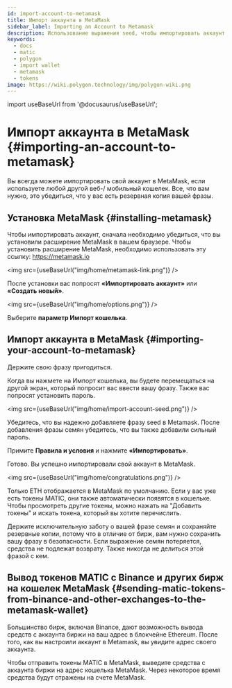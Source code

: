 ```yaml
---
id: import-account-to-metamask
title: Импорт аккаунта в MetaMask
sidebar_label: Importing an Account to Metamask
description: Использование выражения seed, чтобы импортировать аккаунт в Metamask
keywords:
  - docs
  - matic
  - polygon
  - import wallet
  - metamask
  - tokens
image: https://wiki.polygon.technology/img/polygon-wiki.png
---
```

import useBaseUrl from '@docusaurus/useBaseUrl';

# Импорт аккаунта в MetaMask {#importing-an-account-to-metamask}

Вы всегда можете импортировать свой аккаунт в MetaMask, если используете любой другой веб-/ мобильный кошелек. Все, что вам нужно, это убедиться, что у вас есть резервная копия вашей фразы.

## Установка MetaMask {#installing-metamask}

Чтобы импортировать аккаунт, сначала необходимо убедиться, что вы установили расширение MetaMask в вашем браузере. Чтобы установить расширение MetaMask, необходимо использовать эту ссылку: https://metamask.io

<img src={useBaseUrl("img/home/metamask-link.png")} />

После установки вас попросят **«Импортировать аккаунт»** или **«Создать новый»**.

<img src={useBaseUrl("img/home/options.png")} />

Выберите **параметр Импорт кошелька**.

## Импорт аккаунта в MetaMask {#importing-your-account-to-metamask}

Держите свою фразу пригодиться.

Когда вы нажмете на Импорт кошелька, вы будете перемещаться на другой экран, который попросит вас ввести вашу фразу. Также вас попросят установить пароль.

<img src={useBaseUrl("img/home/import-account-seed.png")} />

Убедитесь, что вы надежно добавляете фразу seed в Metamask. После добавления фразы семян убедитесь, что вы также добавили сильный пароль.

Примите **Правила и условия** и нажмите **«Импортировать»**.

Готово. Вы успешно импортировали свой аккаунт в MetaMask.

<img src={useBaseUrl("img/home/congratulations.png")} />

Только ETH отображается в MetaMask по умолчанию. Если у вас уже есть токены MATIC, они также автоматически появятся в кошельке. Чтобы просмотреть другие токены, можно нажать на "Добавить токены" и искать токена, который вы хотите перечислить.

Держите исключительную заботу о вашей фразе семян и сохраняйте резервные копии, потому что в отличие от бирж, вам нужно сохранить вашу фразу в безопасности. Если выражение семян потеряется, средства не подлежат возврату. Также никогда не делиться этой фразой с кем.

## Вывод токенов MATIC с Binance и других бирж на кошелек MetaMask {#sending-matic-tokens-from-binance-and-other-exchanges-to-the-metamask-wallet}

Большинство бирж, включая Binance, дают возможность вывода средств с аккаунта биржи на ваш адрес в блокчейне Ethereum. После того, как вы настроили аккаунт в Metamask, вы увидите адрес своего аккаунта.

Чтобы отправить токены MATIC в MetaMask, выведите средства с аккаунта биржи на адрес кошелька MetaMask. Через некоторое время средства будут отражены на счете MetaMask.